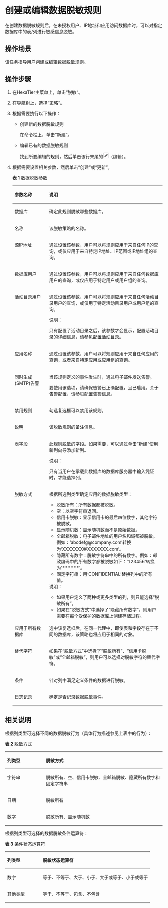 # 创建或编辑数据脱敏规则<a name="ZH-CN_TOPIC_0111166389"></a>

在创建数据脱敏规则后，在未授权用户、IP地址和应用访问数据库时，可以对指定数据库中的表/列进行敏感信息脱敏。

## 操作场景<a name="zh-cn_topic_0110574922_s5688c7d73ebc431f8ab58771a127b6c3"></a>

该任务指导用户创建或编辑数据脱敏规则。

## 操作步骤<a name="zh-cn_topic_0110574922_s6e143e9d0ce848ca981f257fb7d41d7e"></a>

1.  在HexaTier主菜单上，单击“脱敏“。
2.  在导航树上，选择“策略“。
3.  根据需要执行以下操作：
    -   创建新的数据脱敏规则

        在命令栏上，单击“新建“。

    -   编辑已有的数据脱敏规则

        找到所要编辑的规则，然后单击该行末尾的![](figures/编辑.png)（编辑）。


4.  根据需要设置相关参数，然后单击“创建“或“更新“。

    **表 1**  数据脱敏参数

    <a name="zh-cn_topic_0110574922_t92f3e55297cb4d708d001de79199984b"></a>
    <table><thead align="left"><tr id="zh-cn_topic_0110574922_r754068bcac8940e185d1f9cc5fa7fdb5"><th class="cellrowborder" valign="top" width="23%" id="mcps1.2.3.1.1"><p id="zh-cn_topic_0110574922_a554738ba265c479582a865933fcd3bad"><a name="zh-cn_topic_0110574922_a554738ba265c479582a865933fcd3bad"></a><a name="zh-cn_topic_0110574922_a554738ba265c479582a865933fcd3bad"></a>参数名称</p>
    </th>
    <th class="cellrowborder" valign="top" width="77%" id="mcps1.2.3.1.2"><p id="zh-cn_topic_0110574922_a758baa83ac7a40839ee4bdda3aa0ca76"><a name="zh-cn_topic_0110574922_a758baa83ac7a40839ee4bdda3aa0ca76"></a><a name="zh-cn_topic_0110574922_a758baa83ac7a40839ee4bdda3aa0ca76"></a>说明</p>
    </th>
    </tr>
    </thead>
    <tbody><tr id="zh-cn_topic_0110574922_r1a3a185e39a0409b9b34eeab76419bbd"><td class="cellrowborder" valign="top" width="23%" headers="mcps1.2.3.1.1 "><p id="zh-cn_topic_0110574922_a491543b6a8c34bcabe655453fa418367"><a name="zh-cn_topic_0110574922_a491543b6a8c34bcabe655453fa418367"></a><a name="zh-cn_topic_0110574922_a491543b6a8c34bcabe655453fa418367"></a>数据库</p>
    </td>
    <td class="cellrowborder" valign="top" width="77%" headers="mcps1.2.3.1.2 "><p id="zh-cn_topic_0110574922_ad36b283c3dce40ab8419ced8257c307e"><a name="zh-cn_topic_0110574922_ad36b283c3dce40ab8419ced8257c307e"></a><a name="zh-cn_topic_0110574922_ad36b283c3dce40ab8419ced8257c307e"></a>确定此规则脱敏哪些数据库。</p>
    </td>
    </tr>
    <tr id="zh-cn_topic_0110574922_row108541154141015"><td class="cellrowborder" valign="top" width="23%" headers="mcps1.2.3.1.1 "><p id="zh-cn_topic_0110574922_p209798511017"><a name="zh-cn_topic_0110574922_p209798511017"></a><a name="zh-cn_topic_0110574922_p209798511017"></a>名称</p>
    </td>
    <td class="cellrowborder" valign="top" width="77%" headers="mcps1.2.3.1.2 "><p id="zh-cn_topic_0110574922_p189793512109"><a name="zh-cn_topic_0110574922_p189793512109"></a><a name="zh-cn_topic_0110574922_p189793512109"></a>该脱敏策略的名称。</p>
    </td>
    </tr>
    <tr id="zh-cn_topic_0110574922_r67ee4e7d090a4b8a902b93866869afab"><td class="cellrowborder" valign="top" width="23%" headers="mcps1.2.3.1.1 "><p id="zh-cn_topic_0110574922_adc878a11aced4f6b9ee46ff47d34e219"><a name="zh-cn_topic_0110574922_adc878a11aced4f6b9ee46ff47d34e219"></a><a name="zh-cn_topic_0110574922_adc878a11aced4f6b9ee46ff47d34e219"></a>源IP地址</p>
    </td>
    <td class="cellrowborder" valign="top" width="77%" headers="mcps1.2.3.1.2 "><p id="zh-cn_topic_0110574922_zh-cn_topic_0076429780_p144779165593"><a name="zh-cn_topic_0110574922_zh-cn_topic_0076429780_p144779165593"></a><a name="zh-cn_topic_0110574922_zh-cn_topic_0076429780_p144779165593"></a>通过设置该参数，用户可以将规则应用于来自任何IP的查询，或仅应用于来自特定IP地址、IP范围或IP地址组的查询。</p>
    </td>
    </tr>
    <tr id="zh-cn_topic_0110574922_r8d7005191edb4016bc12290ed1970ec7"><td class="cellrowborder" valign="top" width="23%" headers="mcps1.2.3.1.1 "><p id="zh-cn_topic_0110574922_a8bdbf10de858477bb2dc8aba10b8324d"><a name="zh-cn_topic_0110574922_a8bdbf10de858477bb2dc8aba10b8324d"></a><a name="zh-cn_topic_0110574922_a8bdbf10de858477bb2dc8aba10b8324d"></a>数据库用户</p>
    </td>
    <td class="cellrowborder" valign="top" width="77%" headers="mcps1.2.3.1.2 "><p id="zh-cn_topic_0110574922_a739206be82de4f769134622fa82335ee"><a name="zh-cn_topic_0110574922_a739206be82de4f769134622fa82335ee"></a><a name="zh-cn_topic_0110574922_a739206be82de4f769134622fa82335ee"></a>通过设置该参数，用户可以将规则应用于来自任何数据库用户的查询，或仅应用于特定用户或用户组的查询。</p>
    </td>
    </tr>
    <tr id="zh-cn_topic_0110574922_row57609360227"><td class="cellrowborder" valign="top" width="23%" headers="mcps1.2.3.1.1 "><p id="zh-cn_topic_0110574922_ad703537439ff4dbaa56a9926371309ca"><a name="zh-cn_topic_0110574922_ad703537439ff4dbaa56a9926371309ca"></a><a name="zh-cn_topic_0110574922_ad703537439ff4dbaa56a9926371309ca"></a>活动目录用户</p>
    </td>
    <td class="cellrowborder" valign="top" width="77%" headers="mcps1.2.3.1.2 "><p id="zh-cn_topic_0110574922_a6ef8f02512034121ad1d77535b6afa0f"><a name="zh-cn_topic_0110574922_a6ef8f02512034121ad1d77535b6afa0f"></a><a name="zh-cn_topic_0110574922_a6ef8f02512034121ad1d77535b6afa0f"></a>通过设置该参数，用户可以将规则应用于来自任何活动目录用户的查询，或仅用于特定活动目录用户或用户组的查询。</p>
    <div class="note" id="zh-cn_topic_0110574922_n402f66f692024bc69a23f88de363dac1"><a name="zh-cn_topic_0110574922_n402f66f692024bc69a23f88de363dac1"></a><a name="zh-cn_topic_0110574922_n402f66f692024bc69a23f88de363dac1"></a><span class="notetitle"> 说明： </span><div class="notebody"><p id="zh-cn_topic_0110574922_zh-cn_topic_0076429722_p5717533161"><a name="zh-cn_topic_0110574922_zh-cn_topic_0076429722_p5717533161"></a><a name="zh-cn_topic_0110574922_zh-cn_topic_0076429722_p5717533161"></a>只有配置了活动目录之后，该参数才会显示，配置活动目录的详细信息，请参见<a href="活动目录简介.md#ZH-CN_TOPIC_0111166491">配置活动目录</a>。</p>
    </div></div>
    </td>
    </tr>
    <tr id="zh-cn_topic_0110574922_r75a3ad75bc6d42429816dc70ce753fe7"><td class="cellrowborder" valign="top" width="23%" headers="mcps1.2.3.1.1 "><p id="zh-cn_topic_0110574922_a6b4aa9cb56b3466093add7a648b1b02f"><a name="zh-cn_topic_0110574922_a6b4aa9cb56b3466093add7a648b1b02f"></a><a name="zh-cn_topic_0110574922_a6b4aa9cb56b3466093add7a648b1b02f"></a>应用名称</p>
    </td>
    <td class="cellrowborder" valign="top" width="77%" headers="mcps1.2.3.1.2 "><p id="zh-cn_topic_0110574922_zh-cn_topic_0076429780_p047751615590"><a name="zh-cn_topic_0110574922_zh-cn_topic_0076429780_p047751615590"></a><a name="zh-cn_topic_0110574922_zh-cn_topic_0076429780_p047751615590"></a>通过设置该参数，用户可以将规则应用于来自任何应用的查询，或者来自特定应用或应用组的查询。</p>
    </td>
    </tr>
    <tr id="zh-cn_topic_0110574922_r74cc1c6573b6420085d2dcedcbe52b57"><td class="cellrowborder" valign="top" width="23%" headers="mcps1.2.3.1.1 "><p id="zh-cn_topic_0110574922_aeef8cddc6009482e80d5df1bf2bae922"><a name="zh-cn_topic_0110574922_aeef8cddc6009482e80d5df1bf2bae922"></a><a name="zh-cn_topic_0110574922_aeef8cddc6009482e80d5df1bf2bae922"></a>同时生成(SMTP)告警</p>
    </td>
    <td class="cellrowborder" valign="top" width="77%" headers="mcps1.2.3.1.2 "><p id="zh-cn_topic_0110574922_aaf677f7cdb4647b2923005a9a8d8f6e4"><a name="zh-cn_topic_0110574922_aaf677f7cdb4647b2923005a9a8d8f6e4"></a><a name="zh-cn_topic_0110574922_aaf677f7cdb4647b2923005a9a8d8f6e4"></a>当该规则定义的事件发生时，通过电子邮件发送告警。</p>
    <p id="zh-cn_topic_0110574922_zh-cn_topic_0076429780_p247714160595"><a name="zh-cn_topic_0110574922_zh-cn_topic_0076429780_p247714160595"></a><a name="zh-cn_topic_0110574922_zh-cn_topic_0076429780_p247714160595"></a>要使用该选项，请确保告警已正确配置，且已启用。关于告警配置，请参见<a href="告警信息简介.md#ZH-CN_TOPIC_0111166388">配置告警信息</a>。</p>
    </td>
    </tr>
    <tr id="zh-cn_topic_0110574922_r36942763eed5445e8d0cf9a427621ecf"><td class="cellrowborder" valign="top" width="23%" headers="mcps1.2.3.1.1 "><p id="zh-cn_topic_0110574922_a77830ae16ee847239cc5ffed5d7d4aaf"><a name="zh-cn_topic_0110574922_a77830ae16ee847239cc5ffed5d7d4aaf"></a><a name="zh-cn_topic_0110574922_a77830ae16ee847239cc5ffed5d7d4aaf"></a>禁用规则</p>
    </td>
    <td class="cellrowborder" valign="top" width="77%" headers="mcps1.2.3.1.2 "><p id="zh-cn_topic_0110574922_ad78a0a408fcc4540a72e8db646f2df9d"><a name="zh-cn_topic_0110574922_ad78a0a408fcc4540a72e8db646f2df9d"></a><a name="zh-cn_topic_0110574922_ad78a0a408fcc4540a72e8db646f2df9d"></a>勾选复选框可以禁用该规则。</p>
    </td>
    </tr>
    <tr id="zh-cn_topic_0110574922_row479012675210"><td class="cellrowborder" valign="top" width="23%" headers="mcps1.2.3.1.1 "><p id="zh-cn_topic_0110574922_p1678591016243"><a name="zh-cn_topic_0110574922_p1678591016243"></a><a name="zh-cn_topic_0110574922_p1678591016243"></a>说明</p>
    </td>
    <td class="cellrowborder" valign="top" width="77%" headers="mcps1.2.3.1.2 "><p id="zh-cn_topic_0110574922_p4785181010244"><a name="zh-cn_topic_0110574922_p4785181010244"></a><a name="zh-cn_topic_0110574922_p4785181010244"></a>该脱敏规则的备注信息。</p>
    </td>
    </tr>
    <tr id="zh-cn_topic_0110574922_rbfee852e8199492eb297bafaf3aa246c"><td class="cellrowborder" valign="top" width="23%" headers="mcps1.2.3.1.1 "><p id="zh-cn_topic_0110574922_a8495d4159e9d4434bf690389d787a447"><a name="zh-cn_topic_0110574922_a8495d4159e9d4434bf690389d787a447"></a><a name="zh-cn_topic_0110574922_a8495d4159e9d4434bf690389d787a447"></a>表字段</p>
    </td>
    <td class="cellrowborder" valign="top" width="77%" headers="mcps1.2.3.1.2 "><p id="zh-cn_topic_0110574922_zh-cn_topic_0076429780_p947811675912"><a name="zh-cn_topic_0110574922_zh-cn_topic_0076429780_p947811675912"></a><a name="zh-cn_topic_0110574922_zh-cn_topic_0076429780_p947811675912"></a>此规则脱敏的字段。如果需要，可以通过单击“新建”使用新列向导添加新列。</p>
    <div class="note" id="zh-cn_topic_0110574922_n9c2d4ef79c7b49bd8be955d873501bdb"><a name="zh-cn_topic_0110574922_n9c2d4ef79c7b49bd8be955d873501bdb"></a><a name="zh-cn_topic_0110574922_n9c2d4ef79c7b49bd8be955d873501bdb"></a><span class="notetitle"> 说明： </span><div class="notebody"><p id="zh-cn_topic_0110574922_a8e9c752f590a4e578756b4c28b99ea0c"><a name="zh-cn_topic_0110574922_a8e9c752f590a4e578756b4c28b99ea0c"></a><a name="zh-cn_topic_0110574922_a8e9c752f590a4e578756b4c28b99ea0c"></a>只有当用户在承载此数据库的数据库服务器中输入凭证时，才能选择列。</p>
    </div></div>
    </td>
    </tr>
    <tr id="zh-cn_topic_0110574922_rcae2339b45b043b5af815f3bc0df9939"><td class="cellrowborder" valign="top" width="23%" headers="mcps1.2.3.1.1 "><p id="zh-cn_topic_0110574922_afb7fa2a6b0a14881bc048254aa246d79"><a name="zh-cn_topic_0110574922_afb7fa2a6b0a14881bc048254aa246d79"></a><a name="zh-cn_topic_0110574922_afb7fa2a6b0a14881bc048254aa246d79"></a>脱敏方式</p>
    </td>
    <td class="cellrowborder" valign="top" width="77%" headers="mcps1.2.3.1.2 "><p id="zh-cn_topic_0110574922_acffe307ead4e49cabe8297abf060a925"><a name="zh-cn_topic_0110574922_acffe307ead4e49cabe8297abf060a925"></a><a name="zh-cn_topic_0110574922_acffe307ead4e49cabe8297abf060a925"></a>根据所选列类型确定应用的数据脱敏类型：</p>
    <a name="zh-cn_topic_0110574922_u31b0a5b6bb8f44ac9a6f84f71791921d"></a><a name="zh-cn_topic_0110574922_u31b0a5b6bb8f44ac9a6f84f71791921d"></a><ul id="zh-cn_topic_0110574922_u31b0a5b6bb8f44ac9a6f84f71791921d"><li>脱敏所有：所有数据都被脱敏。</li><li>空：以空字符串返回。</li><li>信用卡脱敏：显示信用卡的最后四位数字，其他字符被脱敏。</li><li>显示随机数：显示随机数而不是原始数据。</li><li>全邮箱脱敏：电子邮件地址的用户名和域都被脱敏。例如：‘abcdefg@company.com’转换为‘XXXXXXX@XXXXXXX.com’。</li><li>隐藏所有数字：脱敏字符串中的所有数字。例如：邮政编码中的所有数字都被脱敏如下：‘123456’转换为‘******’。</li><li>固定字符串：用‘CONFIDENTIAL’替换列中的所有值。</li></ul>
    <div class="note" id="zh-cn_topic_0110574922_n3810259bb29646d5845bfc4d5d12df4c"><a name="zh-cn_topic_0110574922_n3810259bb29646d5845bfc4d5d12df4c"></a><a name="zh-cn_topic_0110574922_n3810259bb29646d5845bfc4d5d12df4c"></a><span class="notetitle"> 说明： </span><div class="notebody"><a name="zh-cn_topic_0110574922_ul658691341513"></a><a name="zh-cn_topic_0110574922_ul658691341513"></a><ul id="zh-cn_topic_0110574922_ul658691341513"><li>如果用户定义了两种或更多类型的列，则只能选择“脱敏所有”。</li><li>如果在<span class="parmname" id="zh-cn_topic_0110574922_parmname19639918165217"><a name="zh-cn_topic_0110574922_parmname19639918165217"></a><a name="zh-cn_topic_0110574922_parmname19639918165217"></a>“脱敏方式”</span>中选择了<span class="parmvalue" id="zh-cn_topic_0110574922_parmvalue13639318165219"><a name="zh-cn_topic_0110574922_parmvalue13639318165219"></a><a name="zh-cn_topic_0110574922_parmvalue13639318165219"></a>“隐藏所有数字”</span>，则用户需要在每个受保护的数据库上创建存储过程。</li></ul>
    </div></div>
    </td>
    </tr>
    <tr id="zh-cn_topic_0110574922_row2345156113020"><td class="cellrowborder" valign="top" width="23%" headers="mcps1.2.3.1.1 "><p id="zh-cn_topic_0110574922_p2034511617303"><a name="zh-cn_topic_0110574922_p2034511617303"></a><a name="zh-cn_topic_0110574922_p2034511617303"></a>应用于所有数据库</p>
    </td>
    <td class="cellrowborder" valign="top" width="77%" headers="mcps1.2.3.1.2 "><p id="zh-cn_topic_0110574922_p31389506162"><a name="zh-cn_topic_0110574922_p31389506162"></a><a name="zh-cn_topic_0110574922_p31389506162"></a>选中该复选框后，在同一代理中，即使表和字段存在于不同的数据库，该策略也将应用于相同的对象。</p>
    </td>
    </tr>
    <tr id="zh-cn_topic_0110574922_row71731064301"><td class="cellrowborder" valign="top" width="23%" headers="mcps1.2.3.1.1 "><p id="zh-cn_topic_0110574922_p16173863302"><a name="zh-cn_topic_0110574922_p16173863302"></a><a name="zh-cn_topic_0110574922_p16173863302"></a>替代字符</p>
    </td>
    <td class="cellrowborder" valign="top" width="77%" headers="mcps1.2.3.1.2 "><p id="zh-cn_topic_0110574922_p121738619307"><a name="zh-cn_topic_0110574922_p121738619307"></a><a name="zh-cn_topic_0110574922_p121738619307"></a>如果在<span class="parmname" id="zh-cn_topic_0110574922_parmname109931616332"><a name="zh-cn_topic_0110574922_parmname109931616332"></a><a name="zh-cn_topic_0110574922_parmname109931616332"></a>“脱敏方式”</span>中选择了<span class="parmvalue" id="zh-cn_topic_0110574922_parmvalue184314127338"><a name="zh-cn_topic_0110574922_parmvalue184314127338"></a><a name="zh-cn_topic_0110574922_parmvalue184314127338"></a>“脱敏所有”</span>、<span class="parmvalue" id="zh-cn_topic_0110574922_parmvalue13212223163313"><a name="zh-cn_topic_0110574922_parmvalue13212223163313"></a><a name="zh-cn_topic_0110574922_parmvalue13212223163313"></a>“信用卡脱敏”</span>或<span class="parmvalue" id="zh-cn_topic_0110574922_parmvalue1411813281337"><a name="zh-cn_topic_0110574922_parmvalue1411813281337"></a><a name="zh-cn_topic_0110574922_parmvalue1411813281337"></a>“全邮箱脱敏”</span>，则用户可以选择对脱敏字符的替代字符。</p>
    </td>
    </tr>
    <tr id="zh-cn_topic_0110574922_r42295f6752184d6babf7bfc461ee96ba"><td class="cellrowborder" valign="top" width="23%" headers="mcps1.2.3.1.1 "><p id="zh-cn_topic_0110574922_a1b2cb4853b664a73a020f594340193a4"><a name="zh-cn_topic_0110574922_a1b2cb4853b664a73a020f594340193a4"></a><a name="zh-cn_topic_0110574922_a1b2cb4853b664a73a020f594340193a4"></a>条件</p>
    </td>
    <td class="cellrowborder" valign="top" width="77%" headers="mcps1.2.3.1.2 "><p id="zh-cn_topic_0110574922_zh-cn_topic_0076429780_p154800164592"><a name="zh-cn_topic_0110574922_zh-cn_topic_0076429780_p154800164592"></a><a name="zh-cn_topic_0110574922_zh-cn_topic_0076429780_p154800164592"></a>针对列中满足定义条件的数据进行脱敏。</p>
    </td>
    </tr>
    <tr id="zh-cn_topic_0110574922_r8059e15a8d1d4a99a7501b7b6c8f0eec"><td class="cellrowborder" valign="top" width="23%" headers="mcps1.2.3.1.1 "><p id="zh-cn_topic_0110574922_ab1cdbd36111443aaa5167646cf889dd5"><a name="zh-cn_topic_0110574922_ab1cdbd36111443aaa5167646cf889dd5"></a><a name="zh-cn_topic_0110574922_ab1cdbd36111443aaa5167646cf889dd5"></a>日志记录</p>
    </td>
    <td class="cellrowborder" valign="top" width="77%" headers="mcps1.2.3.1.2 "><p id="zh-cn_topic_0110574922_a9119a4ed5fa84da4a9a142c27d483cda"><a name="zh-cn_topic_0110574922_a9119a4ed5fa84da4a9a142c27d483cda"></a><a name="zh-cn_topic_0110574922_a9119a4ed5fa84da4a9a142c27d483cda"></a>确定是否记录数据脱敏事件。</p>
    </td>
    </tr>
    </tbody>
    </table>


## 相关说明<a name="zh-cn_topic_0110574922_s4deba11ffaa449569e401b12a314643b"></a>

根据列类型可选择不同的数据脱敏行为（具体行为描述参见上表中的行为）：

**表 2**  脱敏方式

<a name="zh-cn_topic_0110574922_t539bed212500452f89cef6ee8676aff6"></a>
<table><thead align="left"><tr id="zh-cn_topic_0110574922_r3aaae3ee414e4fd18d512d10b188cf85"><th class="cellrowborder" valign="top" width="24.62%" id="mcps1.2.3.1.1"><p id="zh-cn_topic_0110574922_ae8007783aad94e42a4f0d0c2d1b710b7"><a name="zh-cn_topic_0110574922_ae8007783aad94e42a4f0d0c2d1b710b7"></a><a name="zh-cn_topic_0110574922_ae8007783aad94e42a4f0d0c2d1b710b7"></a>列类型</p>
</th>
<th class="cellrowborder" valign="top" width="75.38%" id="mcps1.2.3.1.2"><p id="zh-cn_topic_0110574922_a4460d59ec6844ffca9caa44533861d15"><a name="zh-cn_topic_0110574922_a4460d59ec6844ffca9caa44533861d15"></a><a name="zh-cn_topic_0110574922_a4460d59ec6844ffca9caa44533861d15"></a>脱敏方式</p>
</th>
</tr>
</thead>
<tbody><tr id="zh-cn_topic_0110574922_r1874991ebd2d4aecbdbbb66e3b847dba"><td class="cellrowborder" valign="top" width="24.62%" headers="mcps1.2.3.1.1 "><p id="zh-cn_topic_0110574922_a6843ce765a474587ad15fbf170f937c2"><a name="zh-cn_topic_0110574922_a6843ce765a474587ad15fbf170f937c2"></a><a name="zh-cn_topic_0110574922_a6843ce765a474587ad15fbf170f937c2"></a>字符串</p>
</td>
<td class="cellrowborder" valign="top" width="75.38%" headers="mcps1.2.3.1.2 "><p id="zh-cn_topic_0110574922_a1684c0c21a704c64bfb9767daf955afc"><a name="zh-cn_topic_0110574922_a1684c0c21a704c64bfb9767daf955afc"></a><a name="zh-cn_topic_0110574922_a1684c0c21a704c64bfb9767daf955afc"></a>脱敏所有、空、信用卡脱敏、全邮箱脱敏、隐藏所有数字和固定字符串</p>
</td>
</tr>
<tr id="zh-cn_topic_0110574922_r03106e559154412c95cbfc1642e20a74"><td class="cellrowborder" valign="top" width="24.62%" headers="mcps1.2.3.1.1 "><p id="zh-cn_topic_0110574922_a54aac714d714474689d884682431b1a9"><a name="zh-cn_topic_0110574922_a54aac714d714474689d884682431b1a9"></a><a name="zh-cn_topic_0110574922_a54aac714d714474689d884682431b1a9"></a>日期</p>
</td>
<td class="cellrowborder" valign="top" width="75.38%" headers="mcps1.2.3.1.2 "><p id="zh-cn_topic_0110574922_ae499dd16a9f84e609b7442c8eee4b2ce"><a name="zh-cn_topic_0110574922_ae499dd16a9f84e609b7442c8eee4b2ce"></a><a name="zh-cn_topic_0110574922_ae499dd16a9f84e609b7442c8eee4b2ce"></a>脱敏所有</p>
</td>
</tr>
<tr id="zh-cn_topic_0110574922_rb3593703451644cd8c0ccea3ce8c3e37"><td class="cellrowborder" valign="top" width="24.62%" headers="mcps1.2.3.1.1 "><p id="zh-cn_topic_0110574922_a1f2cb16d3ba844bc8595f5dec05a0ff3"><a name="zh-cn_topic_0110574922_a1f2cb16d3ba844bc8595f5dec05a0ff3"></a><a name="zh-cn_topic_0110574922_a1f2cb16d3ba844bc8595f5dec05a0ff3"></a>数字</p>
</td>
<td class="cellrowborder" valign="top" width="75.38%" headers="mcps1.2.3.1.2 "><p id="zh-cn_topic_0110574922_a3255e8abd2e44e239d9ba4b1ad76dc7c"><a name="zh-cn_topic_0110574922_a3255e8abd2e44e239d9ba4b1ad76dc7c"></a><a name="zh-cn_topic_0110574922_a3255e8abd2e44e239d9ba4b1ad76dc7c"></a>脱敏所有、显示随机数</p>
</td>
</tr>
</tbody>
</table>

根据列类型可选择的数据脱敏条件运算符：

**表 3**  条件状态运算符

<a name="zh-cn_topic_0110574922_t695974ab797c4117b40c0aa970628791"></a>
<table><thead align="left"><tr id="zh-cn_topic_0110574922_r17be8bc482ab43a285bebd7abf2702d1"><th class="cellrowborder" valign="top" width="24.62%" id="mcps1.2.3.1.1"><p id="zh-cn_topic_0110574922_a0ba86da642ec4b569e0ce44e7601bbac"><a name="zh-cn_topic_0110574922_a0ba86da642ec4b569e0ce44e7601bbac"></a><a name="zh-cn_topic_0110574922_a0ba86da642ec4b569e0ce44e7601bbac"></a>列类型</p>
</th>
<th class="cellrowborder" valign="top" width="75.38%" id="mcps1.2.3.1.2"><p id="zh-cn_topic_0110574922_a9b91caed328d4fb7baf2083695061a53"><a name="zh-cn_topic_0110574922_a9b91caed328d4fb7baf2083695061a53"></a><a name="zh-cn_topic_0110574922_a9b91caed328d4fb7baf2083695061a53"></a>脱敏状态运算符</p>
</th>
</tr>
</thead>
<tbody><tr id="zh-cn_topic_0110574922_r69b9cc7ef4434740b71aae4525bbedd1"><td class="cellrowborder" valign="top" width="24.62%" headers="mcps1.2.3.1.1 "><p id="zh-cn_topic_0110574922_a1ada3843d4f645479a4e28315e50358e"><a name="zh-cn_topic_0110574922_a1ada3843d4f645479a4e28315e50358e"></a><a name="zh-cn_topic_0110574922_a1ada3843d4f645479a4e28315e50358e"></a>数字</p>
</td>
<td class="cellrowborder" valign="top" width="75.38%" headers="mcps1.2.3.1.2 "><p id="zh-cn_topic_0110574922_a373a4127648b4dfdb91d83688ccf2586"><a name="zh-cn_topic_0110574922_a373a4127648b4dfdb91d83688ccf2586"></a><a name="zh-cn_topic_0110574922_a373a4127648b4dfdb91d83688ccf2586"></a>等于、不等于、大于、小于、大于或等于、小于或等于</p>
</td>
</tr>
<tr id="zh-cn_topic_0110574922_r59972cd546e54fbda18c62e6475fad56"><td class="cellrowborder" valign="top" width="24.62%" headers="mcps1.2.3.1.1 "><p id="zh-cn_topic_0110574922_ac4baf7db772442d88cb88cf8de34b0e1"><a name="zh-cn_topic_0110574922_ac4baf7db772442d88cb88cf8de34b0e1"></a><a name="zh-cn_topic_0110574922_ac4baf7db772442d88cb88cf8de34b0e1"></a>其他类型</p>
</td>
<td class="cellrowborder" valign="top" width="75.38%" headers="mcps1.2.3.1.2 "><p id="zh-cn_topic_0110574922_af0d4169ba56a4d709d14d9cdd14ddca3"><a name="zh-cn_topic_0110574922_af0d4169ba56a4d709d14d9cdd14ddca3"></a><a name="zh-cn_topic_0110574922_af0d4169ba56a4d709d14d9cdd14ddca3"></a>等于、不等于、包含、不包含</p>
</td>
</tr>
</tbody>
</table>

